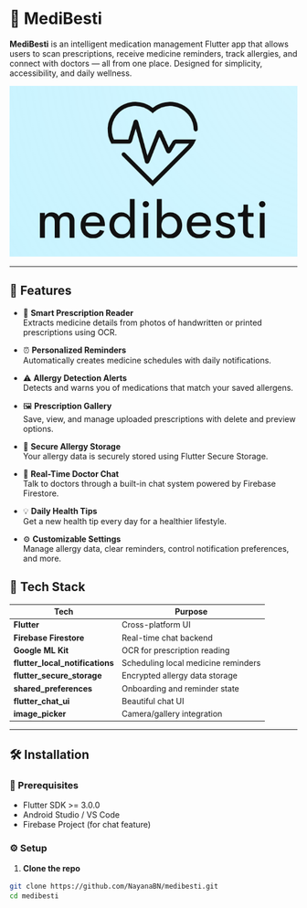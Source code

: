 # 💊 MediBesti

**MediBesti** is an intelligent medication management Flutter app that allows users to scan prescriptions, receive medicine reminders, track allergies, and connect with doctors — all from one place. Designed for simplicity, accessibility, and daily wellness.

![App Logo](lib/assets/onboarding/logo1.png)

---

## 🚀 Features

- 📸 **Smart Prescription Reader**  
  Extracts medicine details from photos of handwritten or printed prescriptions using OCR.

- ⏰ **Personalized Reminders**  
  Automatically creates medicine schedules with daily notifications.

- ⚠️ **Allergy Detection Alerts**  
  Detects and warns you of medications that match your saved allergens.

- 🖼️ **Prescription Gallery**  
  Save, view, and manage uploaded prescriptions with delete and preview options.

- 🔐 **Secure Allergy Storage**  
  Your allergy data is securely stored using Flutter Secure Storage.

- 💬 **Real-Time Doctor Chat**  
  Talk to doctors through a built-in chat system powered by Firebase Firestore.

- 💡 **Daily Health Tips**  
  Get a new health tip every day for a healthier lifestyle.

- ⚙️ **Customizable Settings**  
  Manage allergy data, clear reminders, control notification preferences, and more.

## 🧱 Tech Stack

| Tech | Purpose |
|------|---------|
| **Flutter** | Cross-platform UI |
| **Firebase Firestore** | Real-time chat backend |
| **Google ML Kit** | OCR for prescription reading |
| **flutter_local_notifications** | Scheduling local medicine reminders |
| **flutter_secure_storage** | Encrypted allergy data storage |
| **shared_preferences** | Onboarding and reminder state |
| **flutter_chat_ui** | Beautiful chat UI |
| **image_picker** | Camera/gallery integration |

---

## 🛠️ Installation

### 🔧 Prerequisites
- Flutter SDK >= 3.0.0
- Android Studio / VS Code
- Firebase Project (for chat feature)

### ⚙️ Setup

1. **Clone the repo**
```bash
git clone https://github.com/NayanaBN/medibesti.git
cd medibesti
